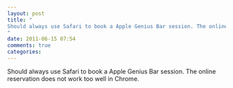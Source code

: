 ```yaml
---
layout: post
title: "
Should always use Safari to book a Apple Genius Bar session. The online reservation does not work too well in Chrome.
"
date: 2011-06-15 07:54
comments: true
categories: 
---
```


Should always use Safari to book a Apple Genius Bar session. The online reservation does not work too well in Chrome.

